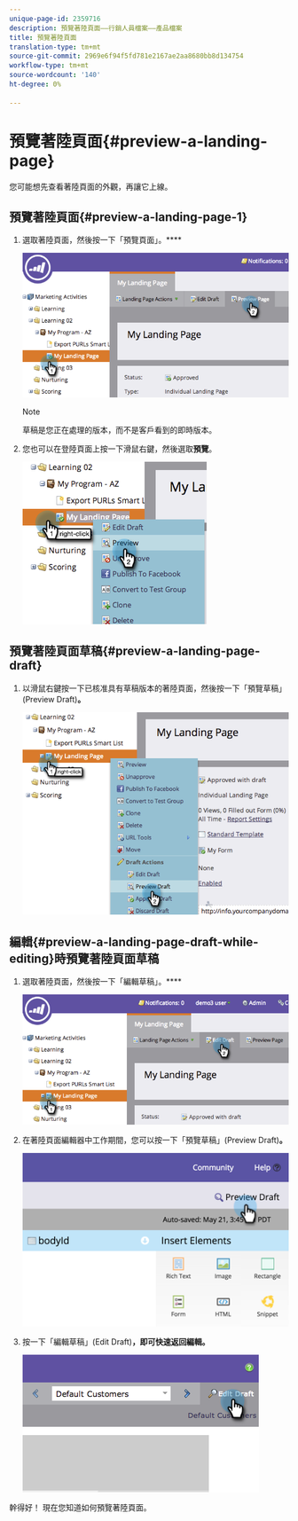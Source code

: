 ```yaml
---
unique-page-id: 2359716
description: 預覽著陸頁面——行銷人員檔案——產品檔案
title: 預覽著陸頁面
translation-type: tm+mt
source-git-commit: 2969e6f94f5fd781e2167ae2aa8680bb8d134754
workflow-type: tm+mt
source-wordcount: '140'
ht-degree: 0%

---
```



# 預覽著陸頁面{#preview-a-landing-page}

您可能想先查看著陸頁面的外觀，再讓它上線。

## 預覽著陸頁面{#preview-a-landing-page-1}

1. 選取著陸頁面，然後按一下「預覽頁面」。****

   ![](assets/image2014-9-16-16-3a21-3a10.png)

   >[!NOTE]
   >
   >草稿是您正在處理的版本，而不是客戶看到的即時版本。

1. 您也可以在登陸頁面上按一下滑鼠右鍵，然後選取&#x200B;**預覽**。

   ![](assets/image2014-9-17-10-3a9-3a49.png)

## 預覽著陸頁面草稿{#preview-a-landing-page-draft}

1. 以滑鼠右鍵按一下已核准具有草稿版本的著陸頁面，然後按一下「預覽草稿」(Preview Draft)**。**

   ![](assets/image2014-9-17-10-3a9-3a56.png)

## 編輯{#preview-a-landing-page-draft-while-editing}時預覽著陸頁面草稿

1. 選取著陸頁面，然後按一下「編輯草稿」。****

   ![](assets/image2014-9-17-10-3a10-3a4.png)

1. 在著陸頁面編輯器中工作期間，您可以按一下「預覽草稿」(Preview Draft)**。**

   ![](assets/image2015-5-21-15-3a48-3a59.png)

1. 按一下「編輯草稿」(Edit Draft)**，即可快速返回編輯。**

   ![](assets/image2014-9-17-10-3a10-3a20.png)

幹得好！ 現在您知道如何預覽著陸頁面。
